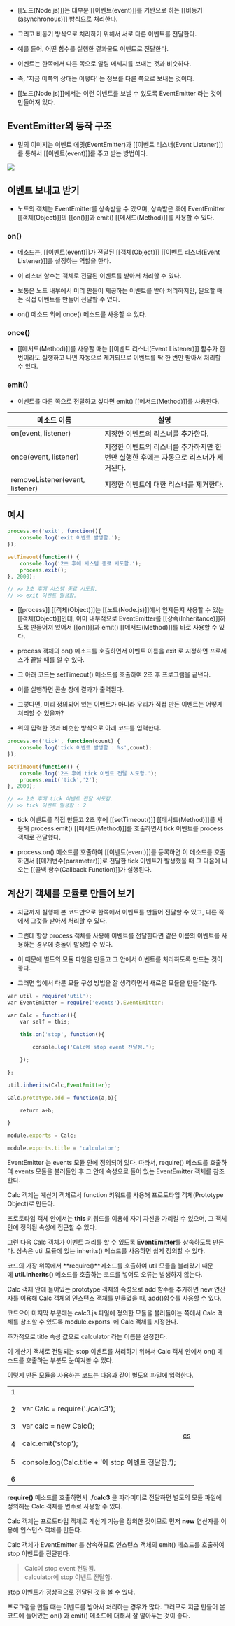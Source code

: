 - [[노드(Node.js)]]는 대부분 [[이벤트(event)]]를 기반으로 하는 [[비동기(asynchronous)]] 방식으로 처리한다.
- 그리고 비동기 방식으로 처리하기 위해서 서로 다른 이벤트를 전달한다.

- 예를 들어, 어떤 함수를 실행한 결과물도 이벤트로 전달한다. 
- 이벤트는 한쪽에서 다른 쪽으로 알림 메세지를 보내는 것과 비슷하다. 

- 즉, '지금 이쪽의 상태는 이렇다' 는 정보를 다른 쪽으로 보내는 것이다.
- [[노드(Node.js)]]에서는 이런 이벤트를 보낼 수 있도록 EventEmitter 라는 것이 만들어져 있다.

## EventEmitter의 동작 구조

- 밑의 이미지는 이벤트 에밋(EventEmitter)과 [[이벤트 리스너(Event Listener)]]를 통해서 [[이벤트(event)]]를 주고 받는 방법이다.

![](https://blog.kakaocdn.net/dn/u5OKj/btqOVKITCdX/TxeUNzLEc2Xmp5xgnwihPK/img.png)

## 이벤트 보내고 받기

- 노드의 객체는 EventEmitter를 상속받을 수 있으며, 상속받은 후에 EventEmitter [[객체(Object)]]의 [[on()]]과 emit() [[메서드(Method)]]를 사용할 수 있다.

### on()

- 메소드는, [[이벤트(event)]]가 전달된 [[객체(Object)]] [[이벤트 리스너(Event Listener)]]를 설정하는 역할을 한다.
- 이 리스너 함수는 객체로 전달된 이벤트를 받아서 처리할 수 있다. 

- 보통은 노드 내부에서 미리 만들어 제공하는 이벤트를 받아 처리하지만, 필요할 때는 직접 이벤트를 만들어 전달할 수 있다.

- on() 메소드 외에 once() 메소드를 사용할 수 있다.

### once()

- [[메서드(Method)]]를 사용할 때는 [[이벤트 리스너(Event Listener)]] 함수가 한 번이라도 실행하고 나면 자동으로 제거되므로 이벤트를 딱 한 번만 받아서 처리할 수 있다.

### emit()

- 이벤트를 다른 쪽으로 전달하고 싶다면 emit() [[메서드(Method)]]를 사용한다.

| 메소드 이름                          | 설명                                               |
| ------------------------------- | ------------------------------------------------ |
| on(event, listener)             | 지정한 이벤트의 리스너를 추가한다.                              |
| once(event, listener)           | 지정한 이벤트의 리스너를 추가하지만 한 번만 실행한 후에는 자동으로 리스너가 제거된다. |
| removeListener(event, listener) | 지정한 이벤트에 대한 리스너를 제거한다.                           |

## 예시

```js
process.on('exit', function(){
	console.log('exit 이벤트 발생함.');
});

setTimeout(function() {
	console.log('2초 후에 시스템 종료 시도함.');
	process.exit();
}, 2000);

// >> 2초 후에 시스템 종료 시도함.  
// >> exit 이벤트 발생함.
```

- [[process]] [[객체(Object)]]는 [[노드(Node.js)]]에서 언제든지 사용할 수 있는 [[객체(Object)]]인데, 이미 내부적으로 EventEmitter를 [[상속(Inheritance)]]하도록 만들어져 있어서 [[on()]]과 emit() [[메서드(Method)]]를 바로 사용할 수 있다.

- process 객체의 on() 메소드를 호출하면서 이벤트 이름을 exit 로 지정하면 프로세스가 끝날 때를 알 수 있다.

- 그 아래 코드는 setTimeout() 메소드를 호출하여 2초 후 프로그램을 끝낸다. 
- 이를 실행하면 콘솔 창에 결과가 출력된다.

- 그렇다면, 미리 정의되어 있는 이벤트가 아니라 우리가 직접 만든 이벤트는 어떻게 처리할 수 있을까?

- 위의 입력한 것과 비슷한 방식으로 아래 코드를 입력한다.

```js
process.on('tick', function(count) {
	console.log('tick 이벤트 발생함 : %s',count);
});

setTimeout(function() {
	console.log('2초 후에 tick 이벤트 전달 시도함.');
	process.emit('tick','2');
}, 2000);

// >> 2초 후에 tick 이벤트 전달 시도함.
// >> tick 이벤트 발생함 : 2
```

- tick 이벤트를 직접 만들고 2초 후에 [[setTimeout()]] [[메서드(Method)]]를 사용해 process.emit() [[메서드(Method)]]를 호출하면서 tick 이벤트를 process 객체로 전달했다.

- process.on() 메소드를 호출하여 [[이벤트(event)]]를 등록하면 이 메소드를 호출하면서 [[매개변수(parameter)]]로 전달한 tick 이벤트가 발생했을 때 그 다음에 나오는 [[콜백 함수(Callback Function)]]가 실행된다.


## 계산기 객체를 모듈로 만들어 보기

- 지금까지 실행해 본 코드만으로 한쪽에서 이벤트를 만들어 전달할 수 있고, 다른 쪽에서 그것을 받아서 처리할 수 있다.

- 그런데 항상 process 객체를 사용해 이벤트를 전달한다면 같은 이름의 이벤트를 사용하는 경우에 충돌이 발생할 수 있다.

- 이 때문에 별도의 모듈 파일을 만들고 그 안에서 이벤트를 처리하도록 만드는 것이 좋다.
- 그러면 앞에서 다룬 모듈 구성 방법을 잘 생각하면서 새로운 모듈을 만들어본다.

```js
var util = require('util');
var EventEmitter = require('events').EventEmitter;

var Calc = function(){
	var self = this;
	
	this.on('stop', function(){

        console.log('Calc에 stop event 전달됨.');

    });

};

util.inherits(Calc,EventEmitter);

Calc.prototype.add = function(a,b){

    return a+b;

}

module.exports = Calc;

module.exports.title = 'calculator';
```

EventEmitter 는 events 모듈 안에 정의되어 있다. 따라서, require() 메소드를 호출하여 events 모듈을 불러들인 후 그 안에 속성으로 들어 있는 EventEmitter 객체를 참조한다.

Calc 객체는 계산기 객체로서 function 키워드를 사용해 프로토타입 객체(Prototype Object)로 만든다.

프로토타입 객체 안에서는 **this** 키워드를 이용해 자기 자신을 가리킬 수 있으며, 그 객체 안에 정의된 속성에 접근할 수 있다. 

그런 다음 Calc 객체가 이벤트 처리를 할 수 있도록 **EventEmitter**를 상속하도록 만든다. 상속은 util 모듈에 있는 inherits() 메소드를 사용하면 쉽게 정의할 수 있다.

코드의 가장 위쪽에서 **require()**메소드를 호출하여 util 모듈을 불러왔기 때문에 **util.inherits()** 메소드를 호출하는 코드를 넣어도 오류는 발생하지 않는다.

Calc 객체 안에 들어있는 prototype 객체의 속성으로 add 함수를 추가하면 new 연산자를 이용해 Calc 객체의 인스턴스 객체를 만들었을 때, add()함수를 사용할 수 있다.

코드으이 마지막 부분에는 calc3.js 파일에 정의한 모듈을 불러들이는 쪽에서 Calc 객체를 참조할 수 있도록 module.exports  에 Calc 객체를 지정한다.

추가적으로 title 속성 값으로 calculator 라는 이름을 설정한다.

이 계산기 객체로 전달되는 stop 이벤트를 처리하기 위해서 Calc 객체 안에서 on() 메소드를 호출하는 부분도 눈여겨볼 수 있다.

이렇게 만든 모듈을 사용하는 코드는 다음과 같이 별도의 파일에 입력한다.

|   |   |   |
|---|---|---|
|1<br><br>2<br><br>3<br><br>4<br><br>5<br><br>6|var Calc = require('./calc3');<br><br>var calc = new Calc();<br><br>calc.emit('stop');<br><br>console.log(Calc.title + '에 stop 이벤트 전달함.');|[cs](http://colorscripter.com/info#e)|

**require()** 메소드를 호출하면서 **./calc3** 을 파라미터로 전달하면 별도의 모듈 파일에 정의해둔 Calc 객체를 변수로 사용할 수 있다.

Calc 객체는 프로토타입 객체로 계산기 기능을 정의한 것이므로 먼저 **new** 연산자를 이용해 인스턴스 객체를 만든다.

Calc 객체가 EventEmitter 를 상속하므로 인스턴스 객체의 emit() 메소드를 호출하여 stop 이벤트를 전달한다.

> Calc에 stop event 전달됨.  
> calculator에 stop 이벤트 전달함.

stop 이벤트가 정상적으로 전달된 것을 볼 수 있다.

프로그램을 만들 때는 이벤트를 받아서 처리하는 경우가 많다. 그러므로 지금 만들어 본 코드에 들어있는 on() 과 emit() 메소드에 대해서 잘 알아두는 것이 좋다.